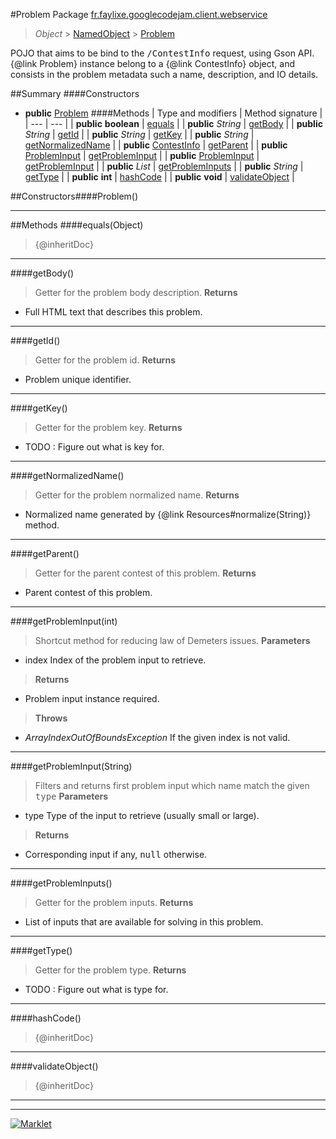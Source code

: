 #Problem
Package [fr.faylixe.googlecodejam.client.webservice](README.md)<br>

> *Object* > [NamedObject](ommon/NamedObject.md) > [Problem](Problem.md)

<p>POJO that aims to be bind to the <tt>/ContestInfo</tt>
 request, using Gson API. {@link Problem} instance belong
 to a {@link ContestInfo} object, and consists in the problem
 metadata such a name, description, and IO details.</p>

##Summary
####Constructors
* **public** [Problem](#problem)
####Methods
| Type and modifiers | Method signature |
| --- | --- |
| **public** **boolean** | [equals](#equalsobject) |
| **public** *String* | [getBody](#getbody) |
| **public** *String* | [getId](#getid) |
| **public** *String* | [getKey](#getkey) |
| **public** *String* | [getNormalizedName](#getnormalizedname) |
| **public** [ContestInfo](ContestInfo.md) | [getParent](#getparent) |
| **public** [ProblemInput](ProblemInput.md) | [getProblemInput](#getprobleminputint) |
| **public** [ProblemInput](ProblemInput.md) | [getProblemInput](#getprobleminputstring) |
| **public** *List* | [getProblemInputs](#getprobleminputs) |
| **public** *String* | [getType](#gettype) |
| **public** **int** | [hashCode](#hashcode) |
| **public** **void** | [validateObject](#validateobject) |


##Constructors####Problem()
> 

---


##Methods
####equals(Object)
> {@inheritDoc}

---

####getBody()
> Getter for the problem body description.
> **Returns**
* Full HTML text that describes this problem.


---

####getId()
> Getter for the problem id.
> **Returns**
* Problem unique identifier.


---

####getKey()
> Getter for the problem key.
> **Returns**
* TODO : Figure out what is key for.


---

####getNormalizedName()
> Getter for the problem normalized name.
> **Returns**
* Normalized name generated by {@link Resources#normalize(String)} method.


---

####getParent()
> Getter for the parent contest of this problem.
> **Returns**
* Parent contest of this problem.


---

####getProblemInput(int)
> Shortcut method for reducing law of Demeters issues.
> **Parameters**
* index Index of the problem input to retrieve.

> **Returns**
* Problem input instance required.

> **Throws**
* *ArrayIndexOutOfBoundsException* If the given index is not valid.


---

####getProblemInput(String)
> Filters and returns first problem input which name
 match the given <tt>type</tt>
> **Parameters**
* type Type of the input to retrieve (usually small or large).

> **Returns**
* Corresponding input if any, <tt>null</tt> otherwise.


---

####getProblemInputs()
> Getter for the problem inputs.
> **Returns**
* List of inputs that are available for solving in this problem.


---

####getType()
> Getter for the problem type.
> **Returns**
* TODO : Figure out what is type for.


---

####hashCode()
> {@inheritDoc}

---

####validateObject()
> {@inheritDoc}

---

---

[![Marklet](https://img.shields.io/badge/Generated%20by-Marklet-green.svg)](https://github.com/Faylixe/marklet)